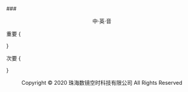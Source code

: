 ###<center>中·英·音</center>

重要
{


}



次要
{




}
<center> Copyright © 2020 珠海数镜空时科技有限公司 All Rights Reserved</center>